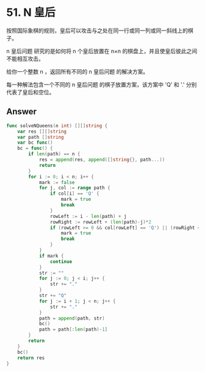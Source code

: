 # 51. N 皇后

按照国际象棋的规则，皇后可以攻击与之处在同一行或同一列或同一斜线上的棋子。

n 皇后问题 研究的是如何将 n 个皇后放置在 n×n 的棋盘上，并且使皇后彼此之间不能相互攻击。

给你一个整数 n ，返回所有不同的 n 皇后问题 的解决方案。

每一种解法包含一个不同的 n 皇后问题 的棋子放置方案，该方案中 'Q' 和 '.' 分别代表了皇后和空位。

## Answer

```go
func solveNQueens(n int) [][]string {
	var res [][]string
	var path []string
	var bc func()
	bc = func() {
		if len(path) == n {
			res = append(res, append([]string{}, path...))
			return
		}
		for i := 0; i < n; i++ {
			mark := false
			for j, col := range path {
				if col[i] == 'Q' {
					mark = true
					break
				}
				rowLeft := i - len(path) + j
				rowRight := rowLeft + (len(path)-j)*2
				if (rowLeft >= 0 && col[rowLeft] == 'Q') || (rowRight <= n-1 && col[rowRight] == 'Q') {
					mark = true
					break
				}
			}
			if mark {
				continue
			}
			str := ""
			for j := 0; j < i; j++ {
				str += "."
			}
			str += "Q"
			for j := i + 1; j < n; j++ {
				str += "."
			}
			path = append(path, str)
			bc()
			path = path[:len(path)-1]
		}
		return
	}
	bc()
	return res
}
```